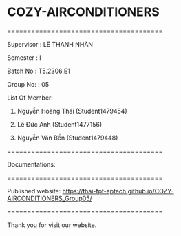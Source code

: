 <h1>COZY-AIRCONDITIONERS</h1>

=======================================

Supervisor : LÊ THANH NHÂN

Semester : I

Batch No : T5.2306.E1

Group No: : 05

List Of Member:

  1. Nguyễn Hoàng Thái (Student1479454)

  2. Lê Đức Anh (Student1477156)

  3. Nguyễn Văn Bền (Student1479448)

=======================================

Documentations:

=======================================

Published website: https://thai-fpt-aptech.github.io/COZY-AIRCONDITIONERS_Group05/


=======================================

Thank you for visit our website.
